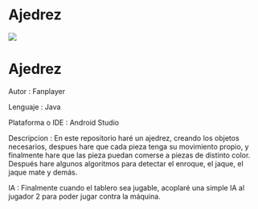 # Ajedrez

<img src="https://www.google.es/url?sa=i&url=https%3A%2F%2Fwww.milenio.com%2Festilo%2Fque-es-un-gambito-en-ajedrez-por-serie-de-netflix&psig=AOvVaw2Bs0_l1gTO-j_CjCTRARIS&ust=1621791712957000&source=images&cd=vfe&ved=0CAIQjRxqFwoTCNiItqDr3fACFQAAAAAdAAAAABAP">

<h1>Ajedrez</h1>

<p>Autor : Fanplayer</p>
<p>Lenguaje : Java</p>
<p>Plataforma o IDE : Android Studio</p>
<p>Descripcion : En este repositorio haré un ajedrez, creando los objetos necesarios, despues hare que cada pieza tenga su movimiento propio, y finalmente hare que las pieza puedan comerse a piezas de distinto color.
Después hare algunos algoritmos para detectar el enroque, el jaque, el jaque mate y demás.</p>
<p>IA : Finalmente cuando el tablero sea jugable, acoplaré una simple IA al jugador 2 para poder jugar contra la máquina.</p>


